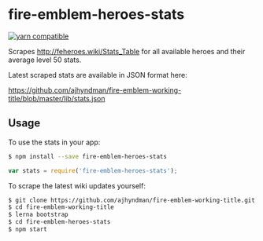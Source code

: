 # fire-emblem-heroes-stats

[![yarn compatible](https://img.shields.io/badge/yarn-compatible-4BC51D.svg?style=flat)](https://yarnpkg.com/)

Scrapes http://feheroes.wiki/Stats_Table for all available heroes and their average level 50 stats.

Latest scraped stats are available in JSON format here:

https://github.com/ajhyndman/fire-emblem-working-title/blob/master/lib/stats.json

## Usage

To use the stats in your app:

```bash
$ npm install --save fire-emblem-heroes-stats
```

```js
var stats = require('fire-emblem-heroes-stats');
```

To scrape the latest wiki updates yourself:

```bash
$ git clone https://github.com/ajhyndman/fire-emblem-working-title.git
$ cd fire-emblem-working-title
$ lerna bootstrap
$ cd fire-emblem-heroes-stats
$ npm start
```
